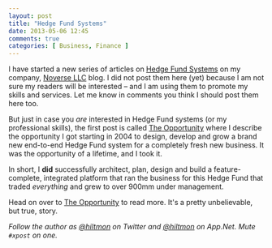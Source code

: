 ```yaml
---
layout: post
title: "Hedge Fund Systems"
date: 2013-05-06 12:45
comments: true
categories: [ Business, Finance ]
---
```


I have started a new series of articles on [Hedge Fund Systems](http://www.noverse.com/blog/categories/hedge-fund-systems/) on my company, [Noverse LLC](http://www.noverse.com/) blog.  <span class="light">I did not post them here (yet) because I am not sure my readers will be interested – and I am using them to promote my skills and services. Let me know in comments you think I should post them here too.</span>

But just in case you *are* interested in Hedge Fund systems (or my professional skills), the first post is called [The Opportunity](http://www.noverse.com/blog/2013/05/the-opportunity/) where I describe the opportunity I got starting in 2004 to design, develop and grow a brand new end-to-end Hedge Fund system for a completely fresh new business. It was the opportunity of a lifetime, and I took it.

In short, I **did** successfully architect, plan, design and build a feature-complete, integrated platform that ran the business for this Hedge Fund that traded *everything* and grew to over 900mm under management.

Head on over to [The Opportunity](http://www.noverse.com/blog/2013/05/the-opportunity/) to read more. It's a pretty unbelievable, but true, story.

*Follow the author as [@hiltmon](http://https://twitter.com/hiltmon) on Twitter and [@hiltmon](http://alpha.app.net/hiltmon) on App.Net. Mute `#xpost` on one.*
